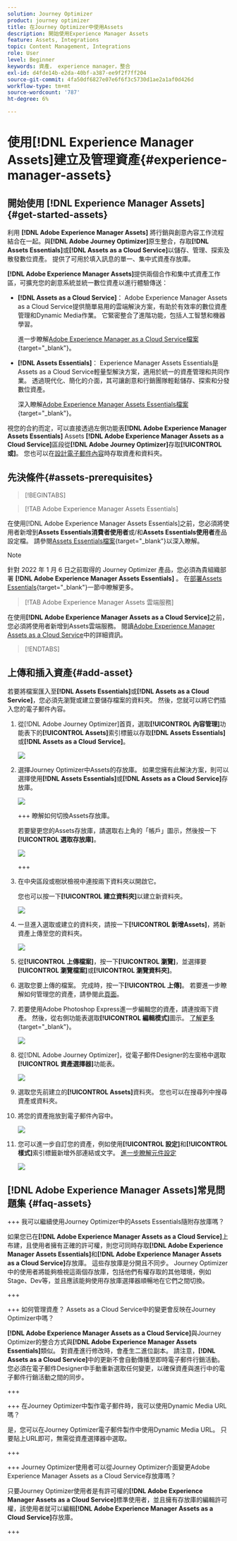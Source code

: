 ```yaml
---
solution: Journey Optimizer
product: journey optimizer
title: 在Journey Optimizer中使用Assets
description: 開始使用Experience Manager Assets
feature: Assets, Integrations
topic: Content Management, Integrations
role: User
level: Beginner
keywords: 資產， experience manager，整合
exl-id: d4fde14b-e2da-40bf-a387-ee9f2f7ff204
source-git-commit: 4fa50df6827e07e6f6f3c5730d1ae2a1af0d426d
workflow-type: tm+mt
source-wordcount: '787'
ht-degree: 6%

---
```


# 使用[!DNL Experience Manager Assets]建立及管理資產{#experience-manager-assets}

## 開始使用 [!DNL Experience Manager Assets] {#get-started-assets}

利用 **[!DNL Adobe Experience Manager Assets]** 將行銷與創意內容工作流程結合在一起。與&#x200B;**[!DNL Adobe Journey Optimizer]**&#x200B;原生整合，存取&#x200B;**[!DNL Assets Essentials]**&#x200B;或&#x200B;**[!DNL Assets as a Cloud Service]**&#x200B;以儲存、管理、探索及散發數位資產。 提供了可用於填入訊息的單一、集中式資產存放庫。

**[!DNL Adobe Experience Manager Assets]**&#x200B;提供兩個合作和集中式資產工作區，可擴充您的創意系統並統一數位資產以進行體驗傳送：

* **[!DNL Assets as a Cloud Service]**： Adobe Experience Manager Assets as a Cloud Service提供簡單易用的雲端解決方案，有助於有效率的數位資產管理和Dynamic Media作業。 它緊密整合了進階功能，包括人工智慧和機器學習。

  進一步瞭解[Adobe Experience Manager as a Cloud Service檔案](https://experienceleague.adobe.com/docs/experience-manager-cloud-service/content/assets/overview.html){target="_blank"}。

* **[!DNL Assets Essentials]**： Experience Manager Assets Essentials是Assets as a Cloud Service輕量型解決方案，適用於統一的資產管理和共同作業。 透過現代化、簡化的介面，其可讓創意和行銷團隊輕鬆儲存、探索和分發數位資產。

  深入瞭解[Adobe Experience Manager Assets Essentials檔案](https://experienceleague.adobe.com/docs/experience-manager-assets-essentials/help/introduction.html){target="_blank"}。

視您的合約而定，可以直接透過左側功能表&#x200B;**[!DNL Adobe Experience Manager Assets Essentials]** Assets **[!DNL Adobe Experience Manager Assets as a Cloud Service]**&#x200B;區段從&#x200B;**[!DNL Adobe Journey Optimizer]**&#x200B;存取&#x200B;**[!UICONTROL 或]**。 您也可以在[設計電子郵件內容](../email/get-started-email-design.md)時存取資產和資料夾。

## 先決條件{#assets-prerequisites}

>[!BEGINTABS]

>[!TAB Adobe Experience Manager Assets Essentials]

在使用[!DNL Adobe Experience Manager Assets Essentials]之前，您必須將使用者新增到&#x200B;**Assets Essentials消費者使用者**&#x200B;或/和&#x200B;**Assets Essentials使用者**&#x200B;產品設定檔。 請參閱[Assets Essentials檔案](https://experienceleague.adobe.com/docs/experience-manager-assets-essentials/help/get-started-admins/deploy-administer.html#add-user-groups){target="_blank"}以深入瞭解。

>[!NOTE]
>針對 2022 年 1 月 6 日之前取得的 Journey Optimizer 產品，您必須為貴組織部署 **[!DNL Adobe Experience Manager Assets Essentials]** 。 在[部署Assets Essentials](https://experienceleague.adobe.com/docs/experience-manager-assets-essentials/help/deploy-administer.html?lang=zh-Hant){target="_blank"}一節中瞭解更多。

>[!TAB Adobe Experience Manager Assets 雲端服務]

在使用&#x200B;**[!DNL Adobe Experience Manager Assets as a Cloud Service]**&#x200B;之前，您必須將使用者新增到Assets雲端服務。 閱讀[Adobe Experience Manager Assets as a Cloud Service](https://experienceleague.adobe.com/docs/experience-manager-cloud-service/content/security/ims-support.html)中的詳細資訊。

>[!ENDTABS]

## 上傳和插入資產{#add-asset}

若要將檔案匯入至&#x200B;**[!DNL Assets Essentials]**&#x200B;或&#x200B;**[!DNL Assets as a Cloud Service]**，您必須先瀏覽或建立要儲存檔案的資料夾。 然後，您就可以將它們插入您的電子郵件內容。

1. 從[!DNL Adobe Journey Optimizer]首頁，選取&#x200B;**[!UICONTROL 內容管理]**&#x200B;功能表下的&#x200B;**[!UICONTROL Assets]**&#x200B;索引標籤以存取&#x200B;**[!DNL Assets Essentials]**&#x200B;或&#x200B;**[!DNL Assets as a Cloud Service]**。

   ![](assets/media_library_1.png)

1. 選擇Journey Optimizer中Assets的存放庫。 如果您擁有此解決方案，則可以選擇使用&#x200B;**[!DNL Assets Essentials]**&#x200B;或&#x200B;**[!DNL Assets as a Cloud Service]**&#x200B;存放庫。

   ![](assets/media_library_4.png)

   +++ 瞭解如何切換Assets存放庫。

   若要變更您的Assets存放庫，請選取右上角的「帳戶」圖示，然後按一下&#x200B;**[!UICONTROL 選取存放庫]**。

   ![](assets/media_library_3.png)

   +++

1. 在中央區段或樹狀檢視中連按兩下資料夾以開啟它。

   您也可以按一下&#x200B;**[!UICONTROL 建立資料夾]**&#x200B;以建立新資料夾。

   ![](assets/media_library_8.png)

1. 一旦進入選取或建立的資料夾，請按一下&#x200B;**[!UICONTROL 新增Assets]**，將新資產上傳至您的資料夾。

   ![](assets/media_library_2.png)

1. 從&#x200B;**[!UICONTROL 上傳檔案]**，按一下&#x200B;**[!UICONTROL 瀏覽]**，並選擇要&#x200B;**[!UICONTROL 瀏覽檔案]**&#x200B;或&#x200B;**[!UICONTROL 瀏覽資料夾]**。

1. 選取您要上傳的檔案。 完成時，按一下&#x200B;**[!UICONTROL 上傳]**。 若要進一步瞭解如何管理您的資產，請參閱此[頁面](https://experienceleague.adobe.com/docs/experience-manager-assets-essentials/help/manage-organize.html)。

1. 若要使用Adobe Photoshop Express進一步編輯您的資產，請連按兩下資產。 然後，從右側功能表選取&#x200B;**[!UICONTROL 編輯模式]**&#x200B;圖示。 [了解更多](https://experienceleague.adobe.com/docs/experience-manager-assets-essentials/help/edit-images.html){target="_blank"}。

   ![](assets/media_library_12.png)

1. 從[!DNL Adobe Journey Optimizer]，從電子郵件Designer的左窗格中選取&#x200B;**[!UICONTROL 資產選擇器]**&#x200B;功能表。

   ![](assets/media_library_5.png)

1. 選取您先前建立的&#x200B;**[!UICONTROL Assets]**&#x200B;資料夾。 您也可以在搜尋列中搜尋資產或資料夾。

1. 將您的資產拖放到電子郵件內容中。

   ![](assets/media_library_6.png)

1. 您可以進一步自訂您的資產，例如使用&#x200B;**[!UICONTROL 設定]**&#x200B;和&#x200B;**[!UICONTROL 樣式]**&#x200B;索引標籤新增外部連結或文字。 [進一步瞭解元件設定](../email/content-components.md)

   ![](assets/media_library_13.png)

   <!--
    After adding your asset to your email, use the **[!UICONTROL Find similar Stock photos]** option to locate Stock photos that match the content, color, and composition of your image. [Learn more about Adobe Stock](stock.md).

    Note that this option is available for licensed/unlicensed Stock images and images from your Assets folder. 

    ![](assets/media_library_14.png)
    -->


## [!DNL Adobe Experience Manager Assets]常見問題集 {#faq-assets}

+++ 我可以繼續使用Journey Optimizer中的Assets Essentials隨附存放庫嗎？

如果您已在&#x200B;**[!DNL Adobe Experience Manager Assets as a Cloud Service]**&#x200B;上布建，且使用者擁有正確的許可權，則您可同時存取&#x200B;**[!DNL Adobe Experience Manager Assets Essentials]**&#x200B;和&#x200B;**[!DNL Adobe Experience Manager Assets as a Cloud Service]**&#x200B;存放庫。 這些存放庫是分開且不同步。 Journey Optimizer中的使用者將能夠檢視這兩個存放庫，包括他們有權存取的其他環境，例如Stage、Dev等，並且應該能夠使用存放庫選擇器順暢地在它們之間切換。

+++

+++ 如何管理資產？ Assets as a Cloud Service中的變更會反映在Journey Optimizer中嗎？

**[!DNL Adobe Experience Manager Assets as a Cloud Service]**&#x200B;與Journey Optimizer的整合方式與&#x200B;**[!DNL Adobe Experience Manager Assets Essentials]**&#x200B;類似。 對資產進行修改時，會產生二進位副本。 請注意，**[!DNL Assets as a Cloud Service]**&#x200B;中的更新不會自動傳播至即時電子郵件行銷活動。 您必須在電子郵件Designer中手動重新選取任何變更，以確保資產與進行中的電子郵件行銷活動之間的同步。

+++

+++ 在Journey Optimizer中製作電子郵件時，我可以使用Dynamic Media URL嗎？

是，您可以在Journey Optimizer電子郵件製作中使用Dynamic Media URL。 只要貼上URL即可，無需從資產選擇器中選取。

+++

+++ Journey Optimizer使用者可以從Journey Optimizer介面變更Adobe Experience Manager Assets as a Cloud Service存放庫嗎？

只要Journey Optimizer使用者是有許可權的&#x200B;**[!DNL Adobe Experience Manager Assets as a Cloud Service]**&#x200B;標準使用者，並且擁有存放庫的編輯許可權，該使用者就可以編輯&#x200B;**[!DNL Adobe Experience Manager Assets as a Cloud Service]**&#x200B;存放庫。

+++
